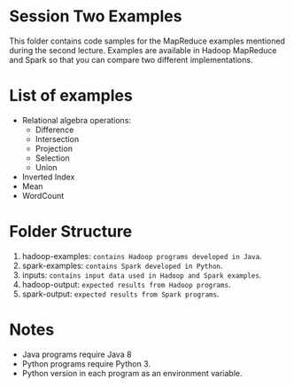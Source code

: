# Session Two Examples

This folder contains code samples for the MapReduce examples mentioned
during the second lecture. Examples are available in Hadoop MapReduce
and Spark so that you can compare two different implementations.

# List of examples

* Relational algebra operations:
  * Difference
  * Intersection
  * Projection
  * Selection
  * Union
* Inverted Index
* Mean
* WordCount

# Folder Structure

1. hadoop-examples: `contains Hadoop programs developed in Java`.
2. spark-examples: `contains Spark developed in Python`.
3. inputs: `contains input data used in Hadoop and Spark examples`.
4. hadoop-output: `expected results from Hadoop programs`.
5. spark-output: `expected results from Spark programs`.

# Notes

* Java programs require Java 8
* Python programs require Python 3.
* Python version in each program as an environment variable.
